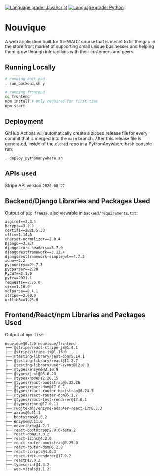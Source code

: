 [![Language grade: JavaScript](https://img.shields.io/lgtm/grade/javascript/g/QuestioWo/test-django-full-stack.svg?logo=lgtm&logoWidth=18)](https://lgtm.com/projects/g/QuestioWo/test-django-full-stack/context:javascript) 
[![Language grade: Python](https://img.shields.io/lgtm/grade/python/g/QuestioWo/test-django-full-stack.svg?logo=lgtm&logoWidth=18)](https://lgtm.com/projects/g/QuestioWo/test-django-full-stack/context:python)

# Nouvique
A web application built for the WAD2 course that is meant to fill the gap in the store front market of supporting small unique businesses and helping them grow through interactions with their customers and peers

## Running Locally

```bash
# running back end
. run_backend.sh y

# running frontend
cd frontend
npm install # only required for first time
npm start
```

## Deployment

GitHub Actions will automatically create a zipped release file for every commit that is merged into the `main` branch. After this release file is generated, inside of the `clone`d repo in a PythonAnywhere bash console run:

```bash
. deploy_pythonanywhere.sh
```

## APIs used

Stripe API version `2020-08-27`

## Backend/Django Libraries and Packages Used

Output of `pip freeze`, also viewable in `backend/requirements.txt`:
```
asgiref==3.3.4
bcrypt==3.2.0
certifi==2021.5.30
cffi==1.14.6
charset-normalizer==2.0.4
Django==3.2.4
django-cors-headers==3.7.0
djangorestframework==3.12.4
djangorestframework-simplejwt==4.7.2
idna==3.2
pycountry==20.7.3
pycparser==2.20
PyJWT==2.1.0
pytz==2021.1
requests==2.26.0
six==1.16.0
sqlparse==0.4.1
stripe==2.60.0
urllib3==1.26.6
```

## Frontend/React/npm Libraries and Packages Used

Output of `npm list`:
```
nouvique@0.1.0 nouvique/frontend
├── @stripe/react-stripe-js@1.4.1
├── @stripe/stripe-js@1.16.0
├── @testing-library/jest-dom@5.14.1
├── @testing-library/react@11.2.7
├── @testing-library/user-event@12.8.3
├── @types/enzyme@3.10.9
├── @types/jest@26.0.23
├── @types/node@12.20.15
├── @types/react-bootstrap@0.32.26
├── @types/react-dom@17.0.7
├── @types/react-router-bootstrap@0.24.5
├── @types/react-router-dom@5.1.7
├── @types/react-test-renderer@17.0.1
├── @types/react@17.0.11
├── @wojtekmaj/enzyme-adapter-react-17@0.6.3
├── axios@0.21.1
├── bootstrap@5.0.2
├── enzyme@3.11.0
├── neverthrow@4.2.1
├── react-bootstrap@2.0.0-beta.2
├── react-dom@17.0.2
├── react-icons@4.2.0
├── react-router-bootstrap@0.25.0
├── react-router-dom@5.2.0
├── react-scripts@4.0.3
├── react-test-renderer@17.0.2
├── react@17.0.2
├── typescript@4.3.2
└── web-vitals@1.1.2
```
